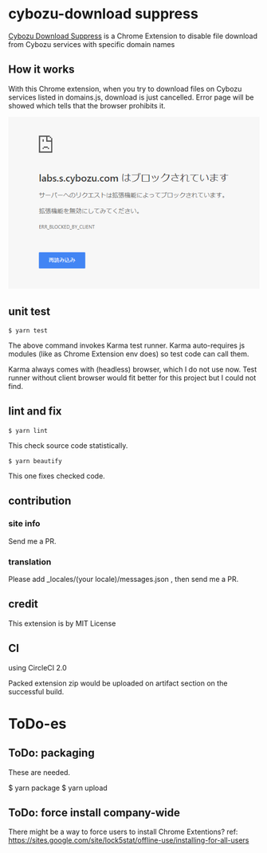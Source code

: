 # cybozu-download suppress

[Cybozu Download Suppress]() is a Chrome Extension to disable file download from Cybozu services with specific domain names

## How it works

With this Chrome extension, when you try to download files on Cybozu services listed in domains.js, download is just cancelled. Error page will be showed which tells that the browser prohibits it.

![How it is blocked](screenshots/download_blocked.png)

## unit test

~~~
$ yarn test
~~~

The above command invokes Karma test runner. Karma auto-requires js modules (like as Chrome Extension env does) so test code can call them.

Karma always comes with (headless) browser, which I do not use now. Test runner without client browser would fit better for this project but I could not find.

## lint and fix

~~~
$ yarn lint
~~~

This check source code statistically.

~~~
$ yarn beautify
~~~

This one fixes checked code.

## contribution

### site info

Send me a PR.

### translation

Please add _locales/(your locale)/messages.json , then send me a PR.

## credit

This extension is by MIT License

## CI

using CircleCI 2.0

Packed extension zip would be uploaded on artifact section on the successful build.

# ToDo-es

## ToDo: packaging

These are needed.

 $ yarn package
 $ yarn upload

## ToDo: force install company-wide

There might be a way to force users to install Chrome Extentions?
ref: https://sites.google.com/site/lock5stat/offline-use/installing-for-all-users


